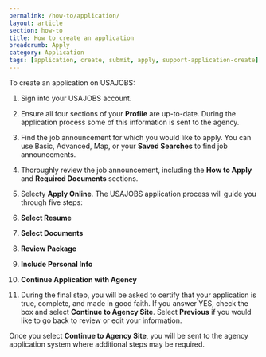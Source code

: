```yaml
---
permalink: /how-to/application/
layout: article
section: how-to
title: How to create an application
breadcrumb: Apply
category: Application
tags: [application, create, submit, apply, support-application-create]
---
```


To create an application on USAJOBS:

1. Sign into your USAJOBS account.
2. Ensure all four sections of your **Profile** are up-to-date. During the application process some of this information is sent to the agency. 
3. Find the job announcement for which you would like to apply. You can use Basic, Advanced, Map, or your **Saved Searches** to find job announcements.
4. Thoroughly review the job announcement, including the **How to Apply** and **Required Documents** sections. 
5. Selecty **Apply Online**. The USAJOBS application process will guide you through five steps: 

  1. **Select Resume**
  2. **Select Documents**
  3. **Review Package**
  4. **Include Personal Info**
  5. **Continue Application with Agency**
  
6. During the final step, you will be asked  to certify that your application is true, complete, and made in good faith. If you answer YES, check the box and select **Continue to Agency Site**. Select **Previous** if you would like to go back to review or edit your information.

Once you select **Continue to Agency Site**, you will be sent to the agency application system where additional steps may be required.

